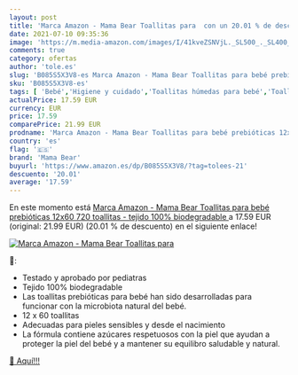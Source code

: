 ```yaml
---
layout: post
title: 'Marca Amazon - Mama Bear Toallitas para  con un 20.01 % de descuento'
date: 2021-07-10 09:35:36
image: 'https://m.media-amazon.com/images/I/41kveZSNVjL._SL500_._SL400_.jpg'
comments: true
category: ofertas
author: 'tole.es'
slug: 'B085S5X3V8-es Marca Amazon - Mama Bear Toallitas para bebé prebióticas...'
sku: 'B085S5X3V8-es'
tags: [ 'Bebé','Higiene y cuidado','Toallitas húmedas para bebé','Toallitas y accesorios para bebé','bear','bebé','mama','mama bear', ]
actualPrice: 17.59 EUR
currency: EUR
price: 17.59
comparePrice: 21.99 EUR
prodname: 'Marca Amazon - Mama Bear Toallitas para bebé prebióticas 12x60  720 toallitas - tejido 100% biodegradable '
country: 'es'
flag: '🇪🇸'
brand: 'Mama Bear'
buyurl: 'https://www.amazon.es/dp/B085S5X3V8/?tag=tolees-21'
descuento: '20.01'
average: '17.59'
---
```


En este momento está [Marca Amazon - Mama Bear Toallitas para bebé prebióticas 12x60  720 toallitas - tejido 100% biodegradable ](https://www.amazon.es/dp/B085S5X3V8/?tag=tolees-21) a 17.59 EUR (original: 21.99 EUR) (20.01 %  de descuento) en el siguiente enlace!

[![Marca Amazon - Mama Bear Toallitas para ](https://m.media-amazon.com/images/I/41kveZSNVjL._SL500_._SL400_.jpg)](https://www.amazon.es/dp/B085S5X3V8/?tag=tolees-21)

🔎:

- Testado y aprobado por pediatras
- Tejido 100% biodegradable
- Las toallitas prebióticas para bebé han sido desarrolladas para funcionar con la microbiota natural del bebé.
- 12 x 60 toallitas
- Adecuadas para pieles sensibles y desde el nacimiento
- La fórmula contiene azúcares respetuosos con la piel que ayudan a proteger la piel del bebé y a mantener su equilibro saludable y natural.

[🛒 Aquí!!!](https://www.amazon.es/dp/B085S5X3V8/?tag=tolees-21)
